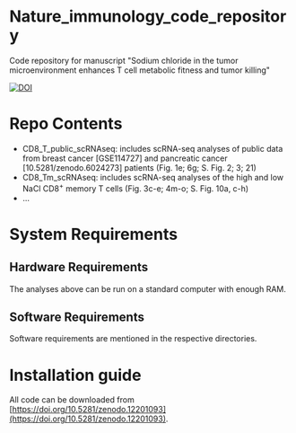 # Nature_immunology_code_repository
Code repository for manuscript "Sodium chloride in the tumor microenvironment enhances T cell metabolic fitness and tumor killing"

[![DOI](https://zenodo.org/badge/635774562.svg)](https://zenodo.org/doi/10.5281/zenodo.12201092)

# Repo Contents
- CD8_T_public_scRNAseq: includes scRNA-seq analyses of public data from breast cancer [GSE114727] and pancreatic cancer [10.5281/zenodo.6024273] patients (Fig. 1e; 6g; S. Fig. 2; 3; 21)
- CD8_Tm_scRNAseq: includes scRNA-seq analyses of the high and low NaCl CD8$^+$ memory T cells (Fig. 3c-e; 4m-o; S. Fig. 10a, c-h)
- ...
# System Requirements

## Hardware Requirements
The analyses above can be run on a standard computer with enough RAM.
## Software Requirements
Software requirements are mentioned in the respective directories.
# Installation guide
All code can be downloaded from [https://doi.org/10.5281/zenodo.12201093](https://doi.org/10.5281/zenodo.12201093).

